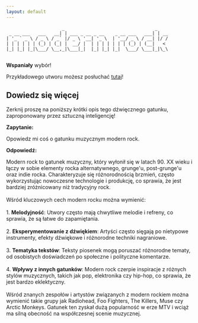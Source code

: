 ```yaml
---
layout: default
---
```


```
                     _                                  _    
 _ __ ___   ___   __| | ___ _ __ _ __    _ __ ___   ___| | __
| '_ ` _ \ / _ \ / _` |/ _ \ '__| '_ \  | '__/ _ \ / __| |/ /
| | | | | | (_) | (_| |  __/ |  | | | | | | | (_) | (__|   < 
|_| |_| |_|\___/ \__,_|\___|_|  |_| |_| |_|  \___/ \___|_|\_\
                                                             
```
**Wspaniały** wybór!

Przykładowego utworu możesz posłuchać [tutaj](https://p.scdn.co/mp3-preview/a7a72315d777f4ed078d955238f9db158c915fc1)!
## Dowiedz się więcej
Zerknij proszę na poniższy krótki opis tego dźwięcznego gatunku, zaproponowany przez sztuczną inteligencję!



**Zapytanie:**

Opowiedz mi coś o gatunku muzycznym modern rock.

**Odpowiedź:**

Modern rock to gatunek muzyczny, który wyłonił się w latach 90. XX wieku i łączy w sobie elementy rocka alternatywnego, grunge'u, post-grunge'u oraz indie rocka. Charakteryzuje się różnorodnością brzmień, często wykorzystując nowoczesne technologie i produkcję, co sprawia, że jest bardziej zróżnicowany niż tradycyjny rock.<br><br>Wśród kluczowych cech modern rocku można wymienić:<br><br>1. **Melodyjność**: Utwory często mają chwytliwe melodie i refreny, co sprawia, że są łatwe do zapamiętania.<br><br>2. **Eksperymentowanie z dźwiękiem**: Artyści często sięgają po nietypowe instrumenty, efekty dźwiękowe i różnorodne techniki nagraniowe.<br><br>3. **Tematyka tekstów**: Teksty piosenek mogą poruszać różnorodne tematy, od osobistych doświadczeń po społeczne i polityczne komentarze.<br><br>4. **Wpływy z innych gatunków**: Modern rock czerpie inspiracje z różnych stylów muzycznych, takich jak pop, elektronika czy hip-hop, co sprawia, że jest bardzo eklektyczny.<br><br>Wśród znanych zespołów i artystów związanych z modern rockiem można wymienić takie grupy jak Radiohead, Foo Fighters, The Killers, Muse czy Arctic Monkeys. Gatunek ten zyskał dużą popularność w erze MTV i wciąż ma silną obecność na współczesnej scenie muzycznej.